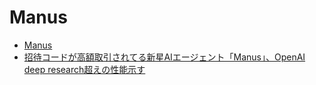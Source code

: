 # Manus

- [Manus](https://manus.im/)
- [招待コードが高額取引されてる新星AIエージェント「Manus」、OpenAI deep research超えの性能示す](https://www.techno-edge.net/article/2025/03/09/4171.html)
